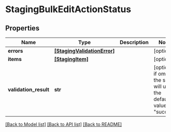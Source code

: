 # StagingBulkEditActionStatus

## Properties
Name | Type | Description | Notes
------------ | ------------- | ------------- | -------------
**errors** | [**[StagingValidationError]**](StagingValidationError.md) |  | [optional] 
**items** | [**[StagingItem]**](StagingItem.md) |  | [optional] 
**validation_result** | **str** |  | [optional]  if omitted the server will use the default value of "success"

[[Back to Model list]](../README.md#documentation-for-models) [[Back to API list]](../README.md#documentation-for-api-endpoints) [[Back to README]](../README.md)


